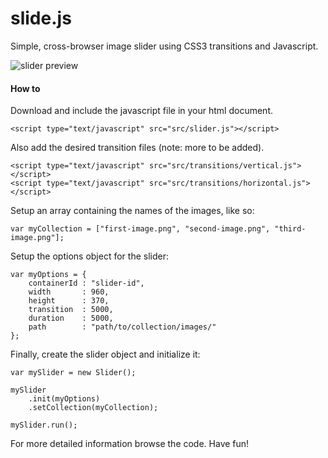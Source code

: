 slide.js
========

Simple, cross-browser image slider using CSS3 transitions and Javascript.

![slider preview](http://danihuertas.com/img/slider-example.png)

#### How to

Download and include the javascript file in your html document.

```
<script type="text/javascript" src="src/slider.js"></script>
```

Also add the desired transition files (note: more to be added).

```
<script type="text/javascript" src="src/transitions/vertical.js"></script>
<script type="text/javascript" src="src/transitions/horizontal.js"></script>
```

Setup an array containing the names of the images, like so:

```
var myCollection = ["first-image.png", "second-image.png", "third-image.png"];
```

Setup the options object for the slider:

```
var myOptions = {
	containerId : "slider-id", 
	width 		: 960, 
	height 		: 370, 
	transition 	: 5000,
	duration	: 5000,
	path		: "path/to/collection/images/"
};
```

Finally, create the slider object and initialize it:

```
var mySlider = new Slider();

mySlider
	.init(myOptions)
	.setCollection(myCollection);

mySlider.run();
```

For more detailed information browse the code. Have fun!

